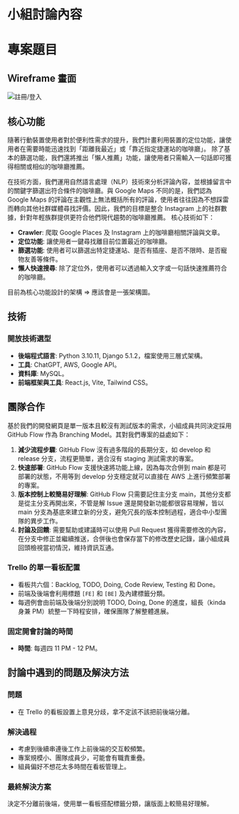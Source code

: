 # 小組討論內容

# 專案題目

## Ｗireframe 畫面

![註冊/登入](https://docs.google.com/drawings/d/1sv9c3hCJeJf1_GqNc1_mr2howqvW64dpbFOLGfQU6z4/edit?usp=sharing)

## 核心功能

隨著行動裝置使用者對於便利性需求的提升，我們計畫利用裝置的定位功能，讓使用者在需要時能迅速找到「距離我最近」或「靠近指定捷運站的咖啡廳」。
除了基本的篩選功能，我們還將推出「懶人推薦」功能，讓使用者只需輸入一句話即可獲得相關或相似的咖啡廳推薦。

在技術方面，我們運用自然語言處理（NLP）技術來分析評論內容，並根據留言中的關鍵字篩選出符合條件的咖啡廳。與 Google Maps 不同的是，我們認為 Google Maps 的評論在主觀性上無法概括所有的評論，使用者往往因為不想踩雷而轉向其他社群媒體尋找評價。因此，我們的目標是整合 Instagram 上的社群數據，針對年輕族群提供更符合他們現代趨勢的咖啡廳推薦。
核心技術如下：

- **Crawler**: 爬取 Google Places 及 Instagram 上的咖啡廳相關評論與文章。
- **定位功能**: 讓使用者一鍵尋找離目前位置最近的咖啡廳。
- **篩選功能**: 使用者可以篩選出特定捷運站、是否有插座、是否不限時、是否寵物友善等條件。
- **懶人快速搜尋**: 除了定位外，使用者可以透過輸入文字或一句話快速推薦符合的咖啡廳。

目前為核心功能設計的架構 ⇒ 應該會是一張架構圖。

## 技術

### 開放技術選型

- **後端程式語言**: Python 3.10.11, Django 5.1.2，檔案使用三層式架構。
- **工具**: ChatGPT, AWS, Google API。
- **資料庫**: MySQL。
- **前端框架與工具**: React.js, Vite, Tailwind CSS。

## 團隊合作

基於我們的開發網頁是單一版本且較沒有測試版本的需求，小組成員共同決定採用 GitHub Flow 作為 Branching Model。其對我們專案的益處如下：

1. **減少流程步驟**: GitHub Flow 沒有過多階段的長期分支，如 develop 和 release 分支，流程更簡單，適合沒有 staging 測試需求的專案。
2. **快速部署**: GitHub Flow 支援快速將功能上線，因為每次合併到 main 都是可部署的狀態，不用等到 develop 分支穩定就可以直接在 AWS 上進行頻繁部署的專案。
3. **版本控制上較簡易好理解**: GitHub Flow 只需要記住主分支 main，其他分支都是從主分支再開出來，不管是解 Issue 還是開發新功能都很容易理解，皆以 main 分支為基底來建立新的分支，避免冗長的版本控制過程，適合中小型團隊的異步工作。
4. **討論及回饋**: 需要幫助或建議時可以使用 Pull Request 獲得需要修改的內容，在分支中修正並繼續推送，合併後也會保存當下的修改歷史記錄，讓小組成員回頭檢視當初情況，維持資訊互通。

### Trello 的單一看板配置

- 看板共六個：Backlog, TODO, Doing, Code Review, Testing 和 Done。
- 前端及後端會利用標題 `[FE]` 和 `[BE]` 及內建標籤分類。
- 每週例會由前端及後端分別說明 TODO, Doing, Done 的進度，組長（kinda 身兼 PM）統整一下時程安排，確保團隊了解整體進展。

### 固定開會討論的時間

- **時間**: 每週四 11 PM - 12 PM。

## 討論中遇到的問題及解決方法

### 問題

- 在 Trello 的看板設置上意見分歧，拿不定該不該把前後端分離。

### 解決過程

- 考慮到後續串連後工作上前後端的交互較頻繁。
- 專案規模小、團隊成員少，可能會有職責重疊。
- 組員偏好不想花太多時間在看板管理上。

### 最終解決方案

決定不分離前後端，使用單一看板搭配標籤分類，讓版面上較簡易好理解。
